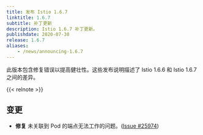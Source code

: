 ```yaml
---
title: 发布 Istio 1.6.7
linktitle: 1.6.7
subtitle: 补丁更新
description: Istio 1.6.7 补丁更新。
publishdate: 2020-07-30
release: 1.6.7
aliases:
    - /news/announcing-1.6.7
---
```


此版本包含修复错误以提高健壮性。这些发布说明描述了 Istio 1.6.6 和 Istio 1.6.7 之间的差异。

{{< relnote >}}

## 变更

- **修复** 未关联到 Pod 的端点无法工作的问题。([Issue #25974](https://github.com/istio/istio/issues/25974))